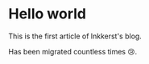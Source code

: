# Hello world

This is the first article of lnkkerst's blog. <!--more-->

Has been migrated countless times 😢.
